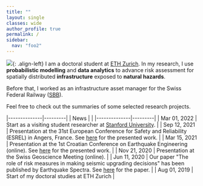```yaml
---
title: ""
layout: single
classes: wide
author_profile: true
permalink: /
sidebar:
  nav: "foo2"
---
```



![](/assets/images-posts/large_cross_cut_sled_1.jpg){: .align-left}
I am a doctoral student at [ETH Zurich](https://www.ethz.ch/). In my research, I use **probabilistic modelling** and **data analytics** to advance risk assessment for spatially distributed **infrastructure** exposed to **natural hazards**.

Before that, I worked as an infrastructure asset manager for the Swiss Federal Railway ([SBB](https://company.sbb.ch/en/home.html)).

Feel free to check out the summaries of some selected research projects. 

|--------------|---------|
| News | |
|--------------|---------|
| Mar 01, 2022  | Start as a visiting student researcher at [Stanford University](https://www.stanford.edu/).  |
| Sep 12, 2021  | Presentation at the 31st European Conference for Safety and Reliability (ESREL) in Angers, France. See [here](https://doi.org/10.3850/978-981-18-2016-8_559-cd) for the presented work.  |
| Mar 15, 2021  | Presentation at the 1st Croatian Conference on Earthquake Engineering (online). See [here](https://www.research-collection.ethz.ch/handle/20.500.11850/502087) for the presented work. |
| Nov 21, 2020  | Presentation at the Swiss Geoscience Meeting (online).  |
| Jun 11, 2020  | Our paper "The role of risk measures in making seismic upgrading decisions" has been published by Earthquake Spectra. See [here](https://doi.org/10.1177/8755293020919423) for the paper. |
| Aug 01, 2019  | Start of my doctoral studies at ETH Zurich  |
